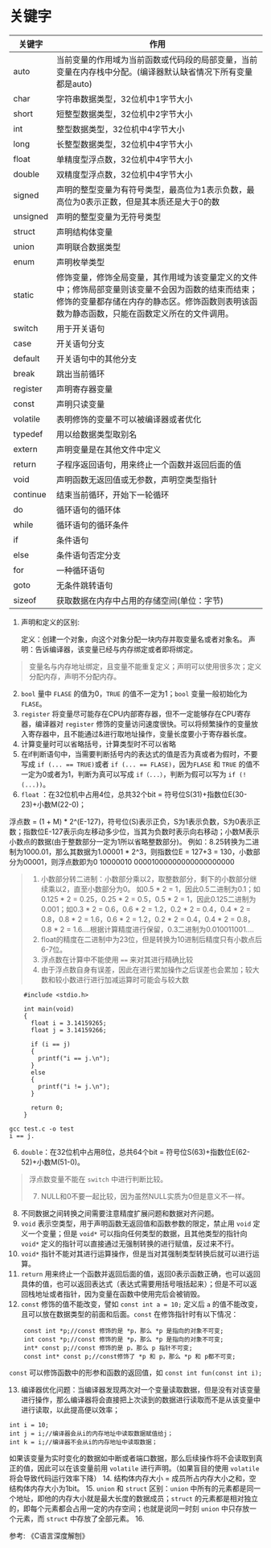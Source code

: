 # 关键字

| 关键字 | 作用                                                         |
| ------ | ------------------------------------------------------------ |
| auto   | 当前变量的作用域为当前函数或代码段的局部变量，当前变量在内存栈中分配。(编译器默认缺省情况下所有变量都是auto) |
| char | 字符串数据类型，32位机中1字节大小 |
| short | 短整型数据类型，32位机中2字节大小 |
| int | 整型数据类型，32位机中4字节大小 |
| long | 长整型数据类型，32位机中4字节大小 |
| float | 单精度型浮点数，32位机中4字节大小 |
| double | 双精度型浮点数，32位机中4字节大小 |
| signed | 声明的整型变量为有符号类型，最高位为1表示负数，最高位为0表示正数，但是其本质还是大于0的数 |
| unsigned | 声明的整型变量为无符号类型 |
| struct | 声明结构体变量 |
| union | 声明联合数据类型 |
| enum | 声明枚举类型 |
| static | 修饰变量，修饰全局变量，其作用域为该变量定义的文件中；修饰局部变量则该变量不会因为函数的结束而结束；修饰的变量都存储在内存的静态区。修饰函数则表明该函数为静态函数，只能在函数定义所在的文件调用。|
| switch | 用于开关语句 |
| case | 开关语句分支 |
| default | 开关语句中的其他分支 |
| break | 跳出当前循环 |
| register | 声明寄存器变量 |
| const | 声明只读变量 |
| volatile | 表明修饰的变量不可以被编译器或者优化 |
| typedef | 用以给数据类型取别名 |
| extern | 声明变量是在其他文件中定义 |
| return | 子程序返回语句，用来终止一个函数并返回后面的值 |
| void | 声明函数无返回值或无参数，声明空类型指针 |
| continue | 结束当前循环，开始下一轮循环 |
| do | 循环语句的循环体 |
| while | 循环语句的循环条件 |
| if | 条件语句 |
| else | 条件语句否定分支 |
| for | 一种循环语句 |
| goto | 无条件跳转语句 |
| sizeof | 获取数据在内存中占用的存储空间(单位：字节) |

1. 声明和定义的区别:

   定义：创建一个对象，向这个对象分配一块内存并取变量名或者对象名。
   声明：告诉编译器，该变量已经与内存绑定或者即将绑定。
> 变量名与内存地址绑定，且变量不能重复定义；声明可以使用很多次；定义分配内存，声明不分配内存。

2. `bool` 量中 `FLASE` 的值为0，`TRUE` 的值不一定为1；`bool` 变量一般初始化为`FLASE`。
3. `register` 将变量尽可能存在CPU内部寄存器，但不一定能够存在CPU寄存器，编译器对 `register` 修饰的变量访问速度很快。可以将频繁操作的变量放入寄存器中，且不能通过&进行取地址操作，变量长度要小于寄存器长度。
4. 计算变量时可以省略括号，计算类型时不可以省略
5. 在if判断语句中，当需要判断括号内的表达式的值是否为真或者为假时，不要写成 `if (... == TRUE)`或者 `if (... == FLASE)`，因为`FLASE` 和 `TRUE` 的值不一定为0或者为1，判断为真可以写成 `if（...）`，判断为假可以写为  `if (!(...))`。
6. `float` ：在32位机中占用4位，总共32个bit = 符号位S(31)+指数位E(30-23)+小数M(22-0)； 

浮点数 = (1 + M) * 2^(E-127)，符号位(S)表示正负，S为1表示负数，S为0表示正数；指数位E-127表示向左移动多少位，当其为负数时表示向右移动；小数M表示小数点的数据(由于整数部分一定为1所以省略整数部分)。
例如：8.25转换为二进制为1000.01，那么其数据为1.00001 * 2^3，则指数位E = 127+3 = 130，小数部分为00001，则浮点数即为0 10000010 00001000000000000000000

>1. 小数部分转二进制：小数部分乘以2，取整数部分，剩下的小数部分继续乘以2，直至小数部分为0。
>如0.5 * 2 = 1，因此0.5二进制为0.1；如0.125 * 2 = 0.25，0.25 * 2 = 0.5，0.5 * 2 = 1，因此0.125二进制为0.001；如0.3 * 2 =  0.6，0.6 * 2 = 1.2，0.2 * 2 = 0.4，0.4 * 2 = 0.8，0.8 * 2 = 1.6，0.6 * 2 = 1.2，0.2 * 2 = 0.4，0.4 * 2 = 0.8，0.8 * 2 = 1.6....根据计算精度进行保留，0.3二进制为0.010011001....
>2. float的精度在二进制中为23位，但是转换为10进制后精度只有小数点后6-7位。
>3. 浮点数在计算中不能使用 `==` 来对其进行精确比较
>4. 由于浮点数自身有误差，因此在进行累加操作之后误差也会累加；较大数和较小数进行进行加减运算时可能会与较大数

```
    #include <stdio.h>

    int main(void)
    {
      float i = 3.14159265;
      float j = 3.14159266;

      if (i == j)
      {
        printf("i == j.\n");
      }
      else
      {
        printf("i != j.\n");
      }

      return 0;
    }
    
gcc test.c -o test
i == j.
```

6. `double`：在32位机中占用8位，总共64个bit = 符号位S(63)+指数位E(62-52)+小数M(51-0)。
>浮点数变量不能在 `switch` 中进行判断比较。
>
>7.  NULL和0不要一起比较，因为虽然NULL实质为0但是意义不一样。
8. 不同数据之间转换之间需要注意精度扩展问题和数据对齐问题。
9. `void` 表示空类型，用于声明函数无返回值和函数参数的限定，禁止用 `void` 定义一个变量；但是 `void*` 可以指向任何类型的数据，且其他类型的指针向 `void*` 定义的指针可以直接通过无强制转换的进行赋值，反过来不行。
10.  `void*` 指针不能对其进行运算操作，但是当对其强制类型转换后就可以进行运算。
11. `return` 用来终止一个函数并返回后面的值，返回0表示函数正确，也可以返回具体的值，也可以返回表达式（表达式需要用括号哦括起来）；但是不可以返回栈地址或者指针，因为变量在函数中使用完后会被销毁。
12. `const` 修饰的值不能改变，譬如 `const int a = 10;` 定义后 `a` 的值不能改变，且可以放在数据类型的前面和后面。`const` 在修饰指针时有以下情况：

```
    const int *p;//const 修饰的是 *p，那么 *p 是指向的对象不可变;
    int const *p;//const 修饰的是 *p，那么 *p 是指向的对象不可变;
    int* const p;//const 修饰的是 p，那么 p 指针不可变;
    const int* const p;//const修饰了 *p 和 p，那么 *p 和 p都不可变;
```

`const` 可以修饰函数中的形参和函数的返回值，如 `const int fun(const int i);`

13. 编译器优化问题：当编译器发现两次对一个变量读取数据，但是没有对该变量进行操作，那么编译器将会直接把上次读到的数据进行读取而不是从该变量中进行读取，以此提高便以效率；

```
int i = 10;
int j = i;//编译器会从i的内存地址中读取数据赋值给j；
int k = i;//编译器不会从i的内存地址中读取数据；
```

如果该变量为实时变化的数据如中断或者端口数据，那么后续操作将不会读取到真正的值，因此可以在该变量前用 `volatile` 进行声明。（如果盲目的使用 `volatile` 将会导致代码运行效率下降）
14. 结构体内存大小 = 成员所占内存大小之和，空结构体内存大小为1bit。
15. `union` 和 `struct` 区别：`union` 中所有的元素都是同一个地址，即他的内存大小就是最大长度的数据成员；`struct` 的元素都是相对独立的，即每个元素都会占用一定的内存空间；也就是说同一时刻 `union` 中只存放一个元素，而 `struct` 中存放了全部元素。
16. 




参考:
《C语言深度解刨》